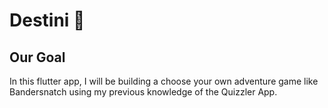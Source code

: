 
# Destini 🤔

## Our Goal

In this flutter app, I will be building a choose your own adventure game like Bandersnatch using my previous knowledge of the Quizzler App. 
